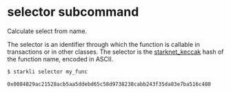 # selector subcommand

Calculate select from name.

The selector is an identifier through which the function is callable in
transactions or in other classes. The selector is the
[starknet_keccak](
https://docs.starknet.io/documentation/architecture_and_concepts/Hashing/hash-functions/#starknet-keccak)
hash of the function name, encoded in ASCII.

```bash
$ starkli selector my_func

0x0084829ac21528acb5aa5ddebd65c58d9738238cabb243f35da83e7ba516c480
```
